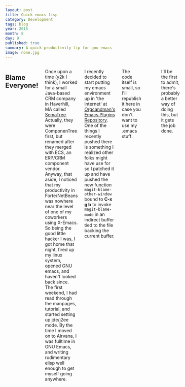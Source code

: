 ```yaml
---
layout: post
title: Quick emacs lisp
category: Development
tags: blog 
year: 2015
month: 8
day: 9
published: true
summary: A quick productivity tip for gnu-emacs
image: none.jpg
---
```


<div class="row">
   <div class="span9 columns">
   <h2>Blame Everyone!</h2>
   <p>Once upon a time (y2k I think), I worked for a small Java-based CRM company in Haverhill, MA called <a href="http://www.sematree.com">SemaTree</a>. Actually, they were ComponenTree first, but renamed after they merged with ECS, an ERP/CRM component vendor. Anyway, that aside, I noticed that my productivity in Forte/NetBeans was nowhere near the level of one of my coworkers using X-Emacs. So being the good little hacker I was, I got home that night, fired up my linux system, opened GNU emacs, and haven't looked back since. The first weekend, I had read through the manpages, tutorial, and started setting up jde/j2ee mode. By the time I moved on to Airvana, I was fulltime in GNU Emacs, and writing rudimentary elisp well enough to get myself going anywhere.</p>
   <p>I recently decided to start putting my emacs environment up in 'the internet' at <a href="http://github.com/orgcandman/emacs-plugins">Orgcandman's Emacs Plugins Repository</a>. One of the things I recently pushed there is something I realized other folks might have use for so I patched it up and have pushed the new function <code>magit-blame-other-window</code> bound to <b>C-x g b</b> to invoke <code>magit-blame-mode</code> in an indirect buffer tied to the file backing the current buffer.</p>
   <p>The code itself is small, so I'll republish it here in case you don't want to use my .emacs stuff:</p>
   <pre class="prettyprint">
;; Magit-blame in other window of current buffer
(defun magit-blame-other-window ()
  "Opens a new window from the current buffer filename and runs magit-blame on 
   it"
  (interactive)

  (setq buffer-name (generate-new-buffer-name "*Magit Blame Mode*"))
  (setq previous-buffer-file-name (buffer-file-name))
  (pop-to-buffer (make-indirect-buffer (current-buffer) buffer-name))
  (setq buffer-file-name previous-buffer-name)
  (magit-blame-mode 1)
  (goto-char (point-min)))

(global-set-key (kbd "C-x g b") 'magit-blame-other-window)
   </pre>
   <p>I'll be the first to admit, there's probably a better way of doing this, but it gets the job done.</p>
   </div>
</div>
